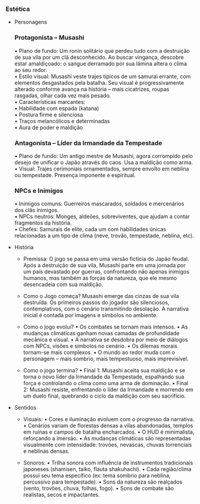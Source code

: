 ### Estética

- Personagens 
    ### Protagonista – Musashi
	•	Plano de fundo: Um ronin solitário que perdeu tudo com a destruição de sua vila por um clã desconhecido. Ao buscar vingança, descobre estar amaldiçoado: o sangue derramado por sua lâmina altera o clima ao seu redor. <br/>
	•	Estilo visual: Musashi veste trajes típicos de um samurai errante, com elementos desgastados pela batalha. Seu visual é progressivamente alterado conforme avança na história – mais cicatrizes, roupas rasgadas, olhar cada vez mais pesado. <br/>
	•	Características marcantes: <br/>
	•	Habilidade com espada (katana) <br/>
	•	Postura firme e silenciosa <br/>
	•	Traços melancólicos e determinadas <br/>
	•	Aura de poder e maldição <br/>

    ### Antagonista – Líder da Irmandade da Tempestade
	•	Plano de fundo: Um antigo mestre de Musashi, agora corrompido pelo desejo de unificar o Japão através do caos. Usa a maldição como arma. <br/>
	•	Visual: Trajes cerimoniais ornamentados, sempre envolto em neblina ou tempestade. Presença imponente e espiritual. <br/>

    ### NPCs e Inimigos
	•	Inimigos comuns: Guerreiros mascarados, soldados e mercenários dos clãs inimigos. <br/>
	•	NPCs neutros: Monges, aldeões, sobreviventes, que ajudam a contar fragmentos da história. <br/>
	•	Chefes: Samurais de elite, cada um com habilidades únicas relacionadas a um tipo de clima (neve, trovão, tempestade, neblina, etc). <br/>

- História

    - Premissa:
	O jogo se passa em uma versão fictícia do Japão feudal. Após a destruição de sua vila, Musashi parte em uma jornada por um país devastado por guerras, confrontando não apenas inimigos humanos, mas também as forças da natureza, que ele mesmo desencadeia com sua maldição.
       
    - Como o Jogo começa?
	Musashi emerge das cinzas de sua vila destruída. Os primeiros passos do jogador são silenciosos, contemplativos, com o cenário transmitindo desolação. A narrativa inicial é contada por imagens e símbolos no ambiente.

    - Como o jogo evolui?
        •	Os combates se tornam mais intensos.
	•	As mudanças climáticas ganham novas camadas de profundidade mecânica e visual.
	•	A narrativa se desdobra por meio de diálogos com NPCs, visões e símbolos no cenário.
	•	Os dilemas morais tornam-se mais complexos.
	•	O mundo ao redor muda com o personagem – mais sombrio, mais tempestuoso, mais imprevisível.

    - Como o jogo termina? 
        •	Final 1: Musashi aceita sua maldição e se torna o novo líder da Irmandade da Tempestade, espalhando sua força e controlando o clima como uma arma de dominação.
	•	Final 2: Musashi resiste, enfrentando o líder da Irmandade e morrendo em um duelo final, quebrando o ciclo da maldição com seu sacrifício.

- Sentidos
    - Visuais:
	•	Cores e iluminação evoluem com o progresso da narrativa.
	•	Cenários variam de florestas densas a vilas abandonadas, templos em ruínas e campos de batalha encharcados.
	•	O HUD é minimalista, reforçando a imersão.
	•	As mudanças climáticas são representadas visualmente com intensidade: trovões, nevascas, chuvas torrenciais e neblinas densas.

    - Sonoros:
	•	Trilha sonora com influência de instrumentos tradicionais japoneses (shamisen, taiko, flauta shakuhachi).
	•	Cada região/clima possui seu tema específico (ex: tema sombrio para neblina, percussivo para tempestade).
	•	Sons da natureza são realçados (vento, trovões, chuva, folhas, fogo).
	•	Sons de combate são realistas, secos e impactantes.
